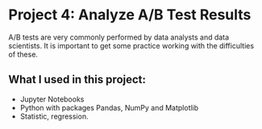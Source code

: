 # Project 4: Analyze A/B Test Results

A/B tests are very commonly performed by data analysts and data scientists. It is important to get some practice working with the difficulties of these.

## What I used in this project:
* Jupyter Notebooks
* Python with packages Pandas, NumPy and Matplotlib
* Statistic, regression.
